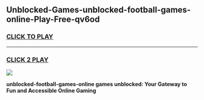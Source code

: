 
## Unblocked-Games-unblocked-football-games-online-Play-Free-qv6od
<h3>
<a href="https://premium76.site?title=unblocked-football-games-online&ref=10A">CLICK TO PLAY</a></h3>
<hr>

<h3>
<a href="https://premium76.site?title=unblocked-football-games-online&ref=10A">CLICK 2 PLAY</a>
  
</h3>

<a href="https://premium76.site?title=unblocked-football-games-online&ref=10A"><img src="https://clearcache.store/games.png"></a>


**unblocked-football-games-online games unblocked: Your Gateway to Fun and Accessible Online Gaming**
